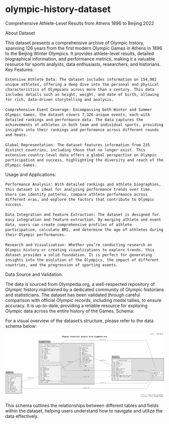 # olympic-history-dataset
Comprehensive Athlete-Level Results from Athens 1896 to Beijing 2022

About Dataset

This dataset presents a comprehensive archive of Olympic history, spanning 126 years from the first modern Olympic Games in Athens in 1896 to the Beijing Winter Olympics. It provides athlete-level results, detailed biographical information, and performance metrics, making it a valuable resource for sports analysts, data enthusiasts, researchers, and historians.
Key Features:

    Extensive Athlete Data: The dataset includes information on 154,902 unique athletes, offering a deep dive into the personal and physical characteristics of Olympians across more than a century. This data includes details such as height, weight, and date of birth, allowing for rich, data-driven storytelling and analysis.

    Comprehensive Event Coverage: Encompassing both Winter and Summer Olympic Games, the dataset covers 7,326 unique events, each with detailed rankings and performance data. The data captures the achievements of athletes in both team and individual sports, providing insights into their rankings and performance across different rounds and heats.

    Global Representation: The dataset features information from 235 distinct countries, including those that no longer exist. This extensive country-level data offers a global perspective on Olympic participation and success, highlighting the diversity and reach of the Olympic Games.

Usage and Applications:

    Performance Analysis: With detailed rankings and athlete biographies, this dataset is ideal for analyzing performance trends over time. Users can identify patterns, compare athlete performance across different eras, and explore the factors that contribute to Olympic success.

    Data Integration and Feature Extraction: The dataset is designed for easy integration and feature extraction. By merging athlete and event data, users can create comprehensive profiles of athlete participation, calculate BMI, and determine the age of athletes during their Olympic performances.

    Research and Visualization: Whether you’re conducting research on Olympic history or creating visualizations to explore trends, this dataset provides a solid foundation. It is perfect for generating insights into the evolution of the Olympics, the impact of different countries, and the progression of sporting events.

Data Source and Validation:

The data is sourced from Olympedia.org, a well-respected repository of Olympic history maintained by a dedicated community of Olympic historians and statisticians. The dataset has been validated through careful comparison with official Olympic records, including medal tallies, to ensure accuracy. It is up-to-date, providing a reliable resource for exploring Olympic data across the entire history of the Games.
Schema:

For a visual overview of the dataset’s structure, please refer to the data schema below:

![Data Schema](olympic-dataset-schema.png)


This schema outlines the relationships between different tables and fields within the dataset, helping users understand how to navigate and utilize the data effectively.
